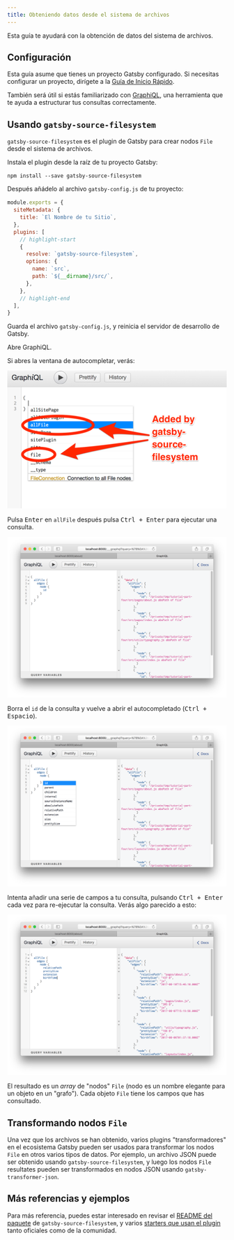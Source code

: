 ```yaml
---
title: Obteniendo datos desde el sistema de archivos
---
```


Esta guía te ayudará con la obtención de datos del sistema de archivos.

## Configuración

Esta guía asume que tienes un proyecto Gatsby configurado. Si necesitas configurar un proyecto, dirígete a la [Guía de Inicio Rápido](/docs/quick-start).

También será útil si estás familiarizado con [GraphiQL](/docs/introducing-graphiql/), una herramienta que te ayuda a estructurar tus consultas correctamente.

## Usando `gatsby-source-filesystem`

`gatsby-source-filesystem` es el plugin de Gatsby para crear nodos `File` desde el sistema de archivos.

Instala el plugin desde la raíz de tu proyecto Gatsby:

```shell
npm install --save gatsby-source-filesystem
```

Después añádelo al archivo `gatsby-config.js` de tu proyecto:

```javascript:title=gatsby-config.js
module.exports = {
  siteMetadata: {
    title: `El Nombre de tu Sitio`,
  },
  plugins: [
    // highlight-start
    {
      resolve: `gatsby-source-filesystem`,
      options: {
        name: `src`,
        path: `${__dirname}/src/`,
      },
    },
    // highlight-end
  ],
}
```

Guarda el archivo `gatsby-config.js`, y reinicia el servidor de desarrollo de Gatsby.

Abre GraphiQL.

Si abres la ventana de autocompletar, verás:

![graphiql-filesystem](./images/graphiql-filesystem.png)

Pulsa <kbd>Enter</kbd> en `allFile` después pulsa <kbd>Ctrl + Enter</kbd> para ejecutar una
consulta.

![filesystem-query](./images/filesystem-query.png)

Borra el `id` de la consulta y vuelve a abrir el autocompletado (<kbd>Ctrl +
Espacio</kbd>).

![filesystem-autocomplete](./images/filesystem-autocomplete.png)

Intenta añadir una serie de campos a tu consulta, pulsando <kbd>Ctrl + Enter</kbd>
cada vez para re-ejecutar la consulta. Verás algo parecido a esto:

![allfile-query](./images/allfile-query.png)

El resultado es un _array_ de "nodos" `File` (nodo es un nombre elegante para un objeto en un
"grafo"). Cada objeto `File` tiene los campos que has consultado.

## Transformando nodos `File`

Una vez que los archivos se han obtenido, varios plugins "transformadores" en el ecosistema Gatsby pueden ser usados para transformar los nodos `File` en otros varios tipos de datos. Por ejemplo, un archivo JSON puede ser obtenido usando `gatsby-source-filesystem`, y luego los nodos `File` resultates pueden ser transformados en nodos JSON usando `gatsby-transformer-json`.

## Más referencias y ejemplos

Para más referencia, puedes estar interesado en revisar el [README del paquete](/packages/gatsby-source-filesystem/) de `gatsby-source-filesystem`, y varios [starters que usan el plugin](/starters/?d=gatsby-source-filesystem) tanto oficiales como de la comunidad.